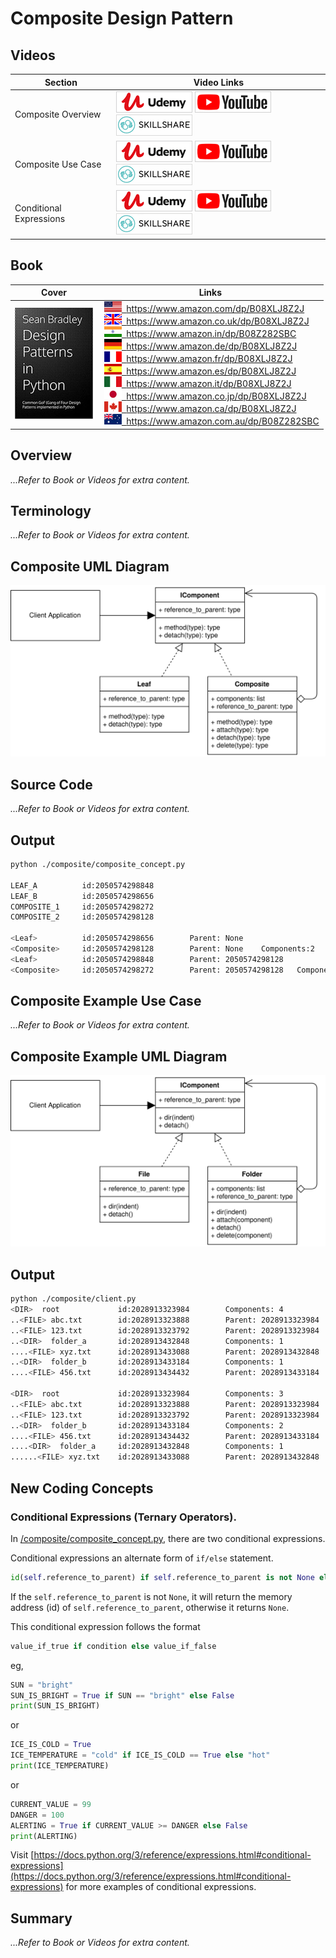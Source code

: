 # Composite Design Pattern

## Videos

Section | Video Links
-|-
Composite Overview | <a id="udemyVideoLink" href="https://www.udemy.com/course/design-patterns-in-python/learn/lecture/16511234/?referralCode=7493DBBBF97FF2B0D24D" target="_blank" title="Composite Overview"><img src="/img/udemy_btn_sm.gif" alt="Composite Overview"/></a>&nbsp;<a id="ytVideoLink" href="https://youtu.be/Wihw5oIsh2g&list=PLKWUX7aMnlEJzRvCXnwFEdk_WJDNjMDOo" target="_blank" title="Composite Overview"><img src="/img/yt_btn_sm.gif" alt="Composite Overview"/></a>&nbsp;<a id="skillShareVideoLink" href="https://skl.sh/34SM2Xg" target="_blank" title="Composite Overview"><img src="/img/skillshare_btn_sm.gif" alt="Composite Overview"/></a>
Composite Use Case | <a id="udemyVideoLink" href="https://www.udemy.com/course/design-patterns-in-python/learn/lecture/25473576/?referralCode=7493DBBBF97FF2B0D24D" target="_blank" title="Composite Use Case"><img src="/img/udemy_btn_sm.gif" alt="Composite Use Case"/></a>&nbsp;<a id="ytVideoLink" href="https://youtu.be/5MjYcxO_TUk&list=PLKWUX7aMnlEJzRvCXnwFEdk_WJDNjMDOo" target="_blank" title="Composite Use Case"><img src="/img/yt_btn_sm.gif" alt="Composite Use Case"/></a>&nbsp;<a id="skillShareVideoLink" href="https://skl.sh/34SM2Xg" target="_blank" title="Composite Use Case"><img src="/img/skillshare_btn_sm.gif" alt="Composite Use Case"/></a>
Conditional Expressions | <a id="udemyVideoLink" href="https://www.udemy.com/course/design-patterns-in-python/learn/lecture/25473582/?referralCode=7493DBBBF97FF2B0D24D" target="_blank" title="Conditional Expressions"><img src="/img/udemy_btn_sm.gif" alt="Conditional Expressions"/></a>&nbsp;<a id="ytVideoLink" href="https://youtu.be/meX3QlEJI2Q&list=PLKWUX7aMnlEJzRvCXnwFEdk_WJDNjMDOo" target="_blank" title="Conditional Expressions"><img src="/img/yt_btn_sm.gif" alt="Conditional Expressions"/></a>&nbsp;<a id="skillShareVideoLink" href="https://skl.sh/34SM2Xg" target="_blank" title="Conditional Expressions"><img src="/img/skillshare_btn_sm.gif" alt="Conditional Expressions"/></a>

## Book 

Cover | Links
-|-
![Design Patterns In Python (ASIN : B08XLJ8Z2J)](/img/design_patterns_in_python_book_125x178.jpg) | &nbsp;<a href="https://www.amazon.com/dp/B08XLJ8Z2J"><img src="/img/flag_us.gif">&nbsp; https://www.amazon.com/dp/B08XLJ8Z2J</a><br/>&nbsp;<a href="https://www.amazon.co.uk/dp/B08XLJ8Z2J"><img src="/img/flag_uk.gif">&nbsp; https://www.amazon.co.uk/dp/B08XLJ8Z2J</a><br/>&nbsp;<a href="https://www.amazon.in/dp/B08Z282SBC"><img src="/img/flag_in.gif">&nbsp; https://www.amazon.in/dp/B08Z282SBC</a><br/>&nbsp;<a href="https://www.amazon.de/dp/B08XLJ8Z2J"><img src="/img/flag_de.gif">&nbsp; https://www.amazon.de/dp/B08XLJ8Z2J</a><br/>&nbsp;<a href="https://www.amazon.fr/dp/B08XLJ8Z2J"><img src="/img/flag_fr.gif">&nbsp; https://www.amazon.fr/dp/B08XLJ8Z2J</a><br/>&nbsp;<a href="https://www.amazon.es/dp/B08XLJ8Z2J"><img src="/img/flag_es.gif">&nbsp; https://www.amazon.es/dp/B08XLJ8Z2J</a><br/>&nbsp;<a href="https://www.amazon.it/dp/B08XLJ8Z2J"><img src="/img/flag_it.gif">&nbsp; https://www.amazon.it/dp/B08XLJ8Z2J</a><br/>&nbsp;<a href="https://www.amazon.co.jp/dp/B08XLJ8Z2J"><img src="/img/flag_jp.gif">&nbsp; https://www.amazon.co.jp/dp/B08XLJ8Z2J</a><br/>&nbsp;<a href="https://www.amazon.ca/dp/B08XLJ8Z2J"><img src="/img/flag_ca.gif">&nbsp; https://www.amazon.ca/dp/B08XLJ8Z2J</a><br/>&nbsp;<a href="https://www.amazon.com.au/dp/B08Z282SBC"><img src="/img/flag_au.gif">&nbsp; https://www.amazon.com.au/dp/B08Z282SBC</a>

## Overview

*...Refer to Book or Videos for extra content.*

## Terminology

*...Refer to Book or Videos for extra content.*

## Composite UML Diagram

![Composite Pattern UML Diagram](/img/composite_concept.svg)

## Source Code

*...Refer to Book or Videos for extra content.*

## Output

``` bash
python ./composite/composite_concept.py

LEAF_A          id:2050574298848
LEAF_B          id:2050574298656
COMPOSITE_1     id:2050574298272
COMPOSITE_2     id:2050574298128

<Leaf>          id:2050574298656        Parent: None
<Composite>     id:2050574298128        Parent: None    Components:2
<Leaf>          id:2050574298848        Parent: 2050574298128
<Composite>     id:2050574298272        Parent: 2050574298128   Components:0
```

## Composite Example Use Case

*...Refer to Book or Videos for extra content.*

## Composite Example UML Diagram

![Composite Pattern Use Case UML Diagram](/img/composite_example.svg)

## Output

``` bash
python ./composite/client.py
<DIR>  root             id:2028913323984        Components: 4
..<FILE> abc.txt        id:2028913323888        Parent: 2028913323984
..<FILE> 123.txt        id:2028913323792        Parent: 2028913323984
..<DIR>  folder_a       id:2028913432848        Components: 1
....<FILE> xyz.txt      id:2028913433088        Parent: 2028913432848
..<DIR>  folder_b       id:2028913433184        Components: 1
....<FILE> 456.txt      id:2028913434432        Parent: 2028913433184

<DIR>  root             id:2028913323984        Components: 3
..<FILE> abc.txt        id:2028913323888        Parent: 2028913323984
..<FILE> 123.txt        id:2028913323792        Parent: 2028913323984
..<DIR>  folder_b       id:2028913433184        Components: 2
....<FILE> 456.txt      id:2028913434432        Parent: 2028913433184
....<DIR>  folder_a     id:2028913432848        Components: 1
......<FILE> xyz.txt    id:2028913433088        Parent: 2028913432848
```

## New Coding Concepts

### Conditional Expressions (Ternary Operators).

In [/composite/composite_concept.py](/composite/composite_concept.py), there are two conditional expressions. 

Conditional expressions an alternate form of `if/else` statement.

``` python
id(self.reference_to_parent) if self.reference_to_parent is not None else None
```

If the `self.reference_to_parent` is not `None`, it will return the memory address (id) of `self.reference_to_parent`, otherwise it returns `None`.

This conditional expression follows the format

``` python
value_if_true if condition else value_if_false
```

eg, 

``` python
SUN = "bright"
SUN_IS_BRIGHT = True if SUN == "bright" else False
print(SUN_IS_BRIGHT)
```

or

``` python
ICE_IS_COLD = True
ICE_TEMPERATURE = "cold" if ICE_IS_COLD == True else "hot"
print(ICE_TEMPERATURE)
```

or

``` python
CURRENT_VALUE = 99
DANGER = 100
ALERTING = True if CURRENT_VALUE >= DANGER else False
print(ALERTING)
```

Visit [https://docs.python.org/3/reference/expressions.html#conditional-expressions](https://docs.python.org/3/reference/expressions.html#conditional-expressions) for more examples of conditional expressions.

## Summary

*...Refer to Book or Videos for extra content.*